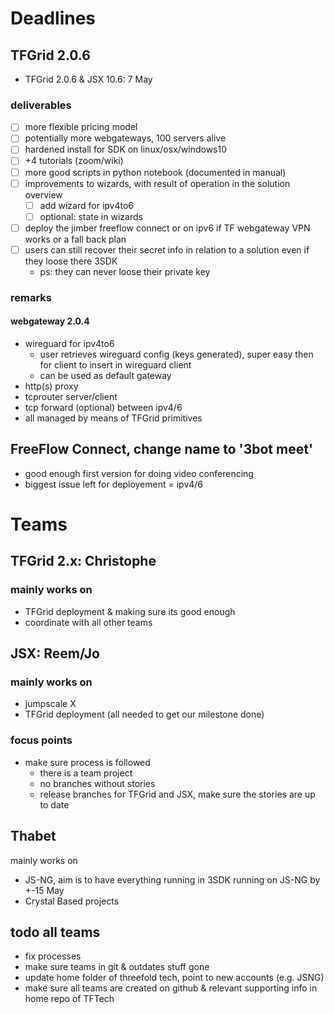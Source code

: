 
# Deadlines

## TFGrid 2.0.6

- TFGrid 2.0.6 & JSX 10.6: 7 May

### deliverables

- [ ] more flexible pricing model
- [ ] potentially more webgateways, 100 servers alive
- [ ] hardened install for SDK on linux/osx/windows10
- [ ] +4 tutorials (zoom/wiki)
- [ ] more good scripts in python notebook (documented in manual)
- [ ] improvements to wizards, with result of operation in the solution overview
    - [ ] add wizard for ipv4to6
    - [ ] optional: state in wizards
- [ ] deploy the jimber freeflow connect or on ipv6 if TF webgateway VPN works or a fall back plan
- [ ] users can still recover their secret info in relation to a solution even if they loose there 3SDK 
    - ps: they can never loose their private key

### remarks

#### webgateway 2.0.4

- wireguard for ipv4to6
    - user retrieves wireguard config (keys generated), super easy then for client to insert in wireguard client
    - can be used as default gateway
- http(s) proxy
- tcprouter server/client
- tcp forward (optional) between ipv4/6
- all managed by means of TFGrid primitives

## FreeFlow Connect, change name to '3bot meet'

- good enough first version for doing video conferencing
- biggest issue left for deployement = ipv4/6


# Teams 

## TFGrid 2.x: Christophe

### mainly works on

- TFGrid deployment & making sure its good enough
- coordinate with all other teams

## JSX: Reem/Jo

### mainly works on

- jumpscale X
- TFGrid deployment (all needed to get our milestone done)

### focus points

- make sure process is followed
    - there is a team project
    - no branches without stories
    - release branches for TFGrid and JSX, make sure the stories are up to date

## Thabet

mainly works on
- JS-NG, aim is to have everything running in 3SDK running on JS-NG by +-15 May
- Crystal Based projects

## todo all teams

- fix processes
- make sure teams in git & outdates stuff gone
- update home folder of threefold tech, point to new accounts (e.g. JSNG)
- make sure all teams are created on github & relevant supporting info in home repo of TFTech

